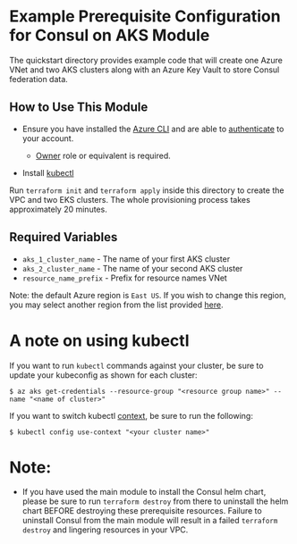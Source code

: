 # Example Prerequisite Configuration for Consul on AKS Module

The quickstart directory provides example code that will create one Azure VNet
and two AKS clusters along with an Azure Key Vault to store Consul federation
data.

## How to Use This Module

- Ensure you have installed the [Azure
  CLI](https://docs.microsoft.com/en-us/cli/azure/install-azure-cli) and are
  able to
  [authenticate](https://registry.terraform.io/providers/hashicorp/azurerm/latest/docs/guides/azure_cli)
  to your account.
  - [Owner](https://docs.microsoft.com/en-us/azure/role-based-access-control/built-in-roles#owner)
    role or equivalent is required.

- Install [kubectl](https://kubernetes.io/docs/reference/kubectl/)

Run `terraform init` and `terraform apply` inside this directory to create the
VPC and two EKS clusters. The whole provisioning process takes approximately 20
minutes.

## Required Variables

- `aks_1_cluster_name` - The name of your first AKS cluster
- `aks_2_cluster_name` - The name of your second AKS cluster
- `resource_name_prefix` - Prefix for resource names VNet

Note: the default Azure region is `East US`. If you wish to change this region,
you may select another region from the list provided
[here](https://azure.microsoft.com/en-us/global-infrastructure/geographies/#geographies).

# A note on using kubectl

If you want to run `kubectl` commands against your cluster, be sure to update
your kubeconfig as shown for each cluster:

```shell
$ az aks get-credentials --resource-group "<resource group name>" --name "<name of cluster>"
```

If you want to switch kubectl
[context](https://kubernetes.io/docs/concepts/configuration/organize-cluster-access-kubeconfig/#context),
be sure to run the following:

```shell
$ kubectl config use-context "<your cluster name>"
```

# Note:

- If you have used the main module to install the Consul helm chart, please be
  sure to run `terraform destroy` from there to uninstall the helm chart BEFORE
  destroying these prerequisite resources. Failure to uninstall Consul from the
  main module will result in a failed `terraform destroy` and lingering
  resources in your VPC.
